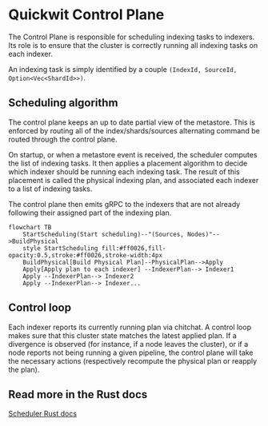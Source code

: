 # Quickwit Control Plane

The Control Plane is responsible for scheduling indexing tasks to indexers. Its role is to ensure that the cluster is correctly running all indexing tasks on each indexer.

An indexing task is simply identified by a couple `(IndexId, SourceId, Option<Vec<ShardId>>)`.

## Scheduling algorithm

The control plane keeps an up to date partial view of the metastore.
This is enforced by routing all of the index/shards/sources alternating
command be routed through the control plane.

On startup, or when a metastore event is received, the scheduler computes the list of indexing tasks.
It then applies a placement algorithm to decide which indexer should be running each indexing task. The result of this placement is called the physical indexing plan, and associated each indexer to a list of indexing tasks.

The control plane then emits gRPC to the indexers that are not already following their assigned part of the indexing plan.

```mermaid
flowchart TB
    StartScheduling(Start scheduling)--"(Sources, Nodes)"-->BuildPhysical
    style StartScheduling fill:#ff0026,fill-opacity:0.5,stroke:#ff0026,stroke-width:4px
    BuildPhysical[Build Physical Plan]--PhysicalPlan-->Apply
    Apply[Apply plan to each indexer] --IndexerPlan--> Indexer1
    Apply --IndexerPlan--> Indexer2
    Apply --IndexerPlan--> Indexer...
```

## Control loop

Each indexer reports its currently running plan via chitchat.
A control loop makes sure that this cluster state matches the latest applied plan.
If a divergence is observed (for instance, if a node leaves the cluster), or if a node reports not being running a given pipeline, the control plane will take the necessary actions (respectively recompute the physical plan or reapply the plan).

## Read more in the Rust docs

[Scheduler Rust docs](./src/scheduler.rs#L66)
